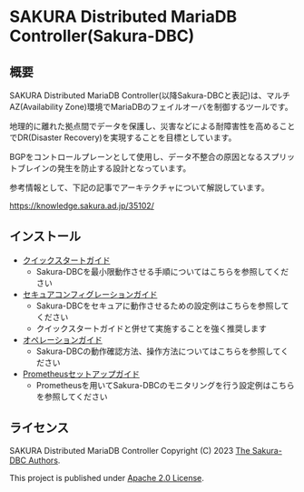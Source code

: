 # SAKURA Distributed MariaDB Controller(Sakura-DBC)

## 概要

SAKURA Distributed MariaDB Controller(以降Sakura-DBCと表記)は、マルチAZ(Availability Zone)環境でMariaDBのフェイルオーバを制御するツールです。

地理的に離れた拠点間でデータを保護し、災害などによる耐障害性を高めることでDR(Disaster Recovery)を実現することを目標としています。

BGPをコントロールプレーンとして使用し、データ不整合の原因となるスプリットブレインの発生を防止する設計となっています。

参考情報として、下記の記事でアーキテクチャについて解説しています。

https://knowledge.sakura.ad.jp/35102/

## インストール

- [クイックスタートガイド](docs/quick-start-guide.md)
  - Sakura-DBCを最小限動作させる手順についてはこちらを参照してください
- [セキュアコンフィグレーションガイド](docs/secure-configuration.md)
  - Sakura-DBCをセキュアに動作させるための設定例はこちらを参照してください
  - クイックスタートガイドと併せて実施することを強く推奨します
- [オペレーションガイド](docs/operation-guide.md)
  - Sakura-DBCの動作確認方法、操作方法についてはこちらを参照してください
- [Prometheusセットアップガイド](docs/prometheus-setup.md)
  - Prometheusを用いてSakura-DBCのモニタリングを行う設定例はこちらを参照してください

## ライセンス

SAKURA Distributed MariaDB Controller Copyright (C) 2023 [The Sakura-DBC Authors](AUTHORS).

This project is published under [Apache 2.0 License](LICENSE.txt).
